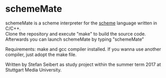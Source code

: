 # schemeMate

schemeMate is a scheme interpreter for the [scheme](http://www.scheme.com/tspl4/intro.html#./intro:h1) language written in C/C++.  
Clone the repository and execute "make" to build the source code.  
Afterwards you can launch schemeMate by typing "schemeMate"

Requirements: make and gcc compiler installed. If you wanna use another compiler, just adopt the make file.

Written by Stefan Seibert as study project within the summer term 2017 at Stuttgart Media University.

